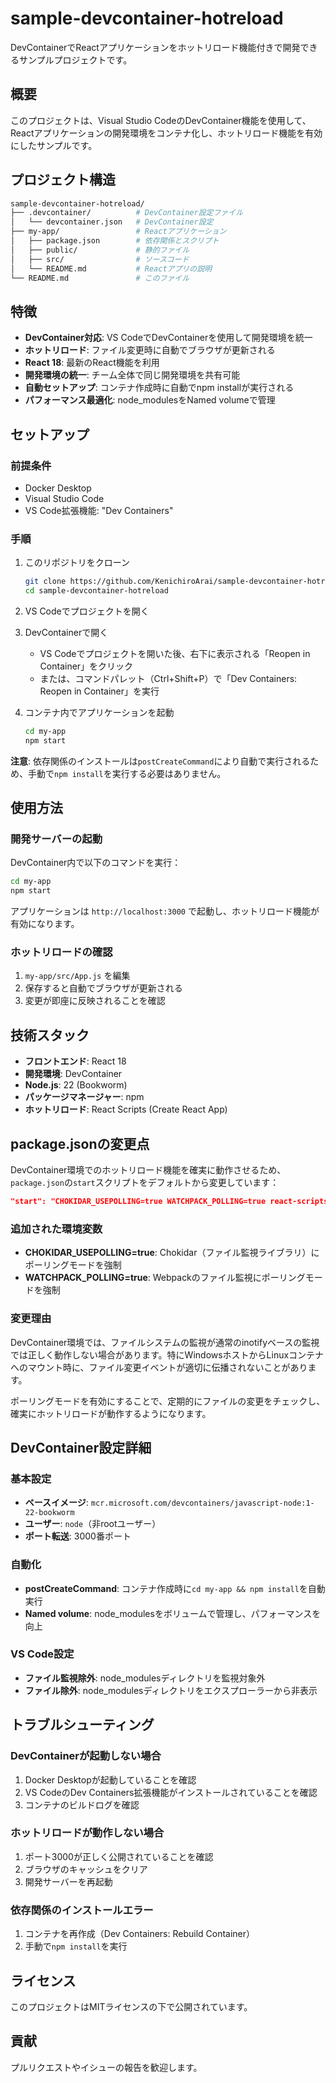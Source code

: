 # sample-devcontainer-hotreload

DevContainerでReactアプリケーションをホットリロード機能付きで開発できるサンプルプロジェクトです。

## 概要

このプロジェクトは、Visual Studio CodeのDevContainer機能を使用して、Reactアプリケーションの開発環境をコンテナ化し、ホットリロード機能を有効にしたサンプルです。

## プロジェクト構造

```bash
sample-devcontainer-hotreload/
├── .devcontainer/          # DevContainer設定ファイル
│   └── devcontainer.json   # DevContainer設定
├── my-app/                 # Reactアプリケーション
│   ├── package.json        # 依存関係とスクリプト
│   ├── public/             # 静的ファイル
│   ├── src/                # ソースコード
│   └── README.md           # Reactアプリの説明
└── README.md               # このファイル
```

## 特徴

- **DevContainer対応**: VS CodeでDevContainerを使用して開発環境を統一
- **ホットリロード**: ファイル変更時に自動でブラウザが更新される
- **React 18**: 最新のReact機能を利用
- **開発環境の統一**: チーム全体で同じ開発環境を共有可能
- **自動セットアップ**: コンテナ作成時に自動でnpm installが実行される
- **パフォーマンス最適化**: node_modulesをNamed volumeで管理

## セットアップ

### 前提条件

- Docker Desktop
- Visual Studio Code
- VS Code拡張機能: "Dev Containers"

### 手順

1. このリポジトリをクローン

    ```bash
    git clone https://github.com/KenichiroArai/sample-devcontainer-hotreload.git
    cd sample-devcontainer-hotreload
    ```

2. VS Codeでプロジェクトを開く

3. DevContainerで開く

   - VS Codeでプロジェクトを開いた後、右下に表示される「Reopen in Container」をクリック
   - または、コマンドパレット（Ctrl+Shift+P）で「Dev Containers: Reopen in Container」を実行

4. コンテナ内でアプリケーションを起動

    ```bash
    cd my-app
    npm start
    ```

**注意**: 依存関係のインストールは`postCreateCommand`により自動で実行されるため、手動で`npm install`を実行する必要はありません。

## 使用方法

### 開発サーバーの起動

DevContainer内で以下のコマンドを実行：

```bash
cd my-app
npm start
```

アプリケーションは `http://localhost:3000` で起動し、ホットリロード機能が有効になります。

### ホットリロードの確認

1. `my-app/src/App.js` を編集
2. 保存すると自動でブラウザが更新される
3. 変更が即座に反映されることを確認

## 技術スタック

- **フロントエンド**: React 18
- **開発環境**: DevContainer
- **Node.js**: 22 (Bookworm)
- **パッケージマネージャー**: npm
- **ホットリロード**: React Scripts (Create React App)

## package.jsonの変更点

DevContainer環境でのホットリロード機能を確実に動作させるため、`package.json`の`start`スクリプトをデフォルトから変更しています：

```json
"start": "CHOKIDAR_USEPOLLING=true WATCHPACK_POLLING=true react-scripts start"
```

### 追加された環境変数

- **CHOKIDAR_USEPOLLING=true**: Chokidar（ファイル監視ライブラリ）にポーリングモードを強制
- **WATCHPACK_POLLING=true**: Webpackのファイル監視にポーリングモードを強制

### 変更理由

DevContainer環境では、ファイルシステムの監視が通常のinotifyベースの監視では正しく動作しない場合があります。特にWindowsホストからLinuxコンテナへのマウント時に、ファイル変更イベントが適切に伝播されないことがあります。

ポーリングモードを有効にすることで、定期的にファイルの変更をチェックし、確実にホットリロードが動作するようになります。

## DevContainer設定詳細

### 基本設定

- **ベースイメージ**: `mcr.microsoft.com/devcontainers/javascript-node:1-22-bookworm`
- **ユーザー**: `node`（非rootユーザー）
- **ポート転送**: 3000番ポート

### 自動化

- **postCreateCommand**: コンテナ作成時に`cd my-app && npm install`を自動実行
- **Named volume**: node_modulesをボリュームで管理し、パフォーマンスを向上

### VS Code設定

- **ファイル監視除外**: node_modulesディレクトリを監視対象外
- **ファイル除外**: node_modulesディレクトリをエクスプローラーから非表示

## トラブルシューティング

### DevContainerが起動しない場合

1. Docker Desktopが起動していることを確認
2. VS CodeのDev Containers拡張機能がインストールされていることを確認
3. コンテナのビルドログを確認

### ホットリロードが動作しない場合

1. ポート3000が正しく公開されていることを確認
2. ブラウザのキャッシュをクリア
3. 開発サーバーを再起動

### 依存関係のインストールエラー

1. コンテナを再作成（Dev Containers: Rebuild Container）
2. 手動で`npm install`を実行

## ライセンス

このプロジェクトはMITライセンスの下で公開されています。

## 貢献

プルリクエストやイシューの報告を歓迎します。
